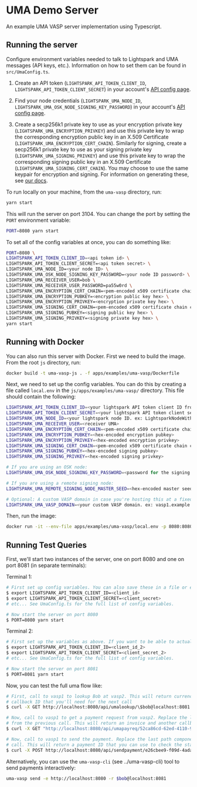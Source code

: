 # UMA Demo Server

An example UMA VASP server implementation using Typescript.

## Running the server

Configure environment variables needed to talk to Lightspark and UMA messages (API keys, etc.). Information on how to set them can be found in `src/UmaConfig.ts`.

1. Create an API token (`LIGHTSPARK_API_TOKEN_CLIENT_ID`, `LIGHTSPARK_API_TOKEN_CLIENT_SECRET`)
   in your account's [API config page](https://app.lightspark.com/api-config).

1. Find your node credentials (`LIGHTSPARK_UMA_NODE_ID`, `LIGHTSPARK_UMA_OSK_NODE_SIGNING_KEY_PASSWORD`)
   in your account's [API config page](https://app.lightspark.com/api-config).

1. Create a secp256k1 private key to use as your encryption private key (`LIGHTSPARK_UMA_ENCRYPTION_PRIVKEY`) and use this private key to wrap the corresponding encryption public key in an X.509 Certificate (`LIGHTSPARK_UMA_ENCRYPTION_CERT_CHAIN`). Similarly for signing, create a secp256k1 private key to use as your signing private key (`LIGHTSPARK_UMA_SIGNING_PRIVKEY`) and use this private key to wrap the corresponding signing public key in an X.509 Certificate (`LIGHTSPARK_UMA_SIGNING_CERT_CHAIN`). You may choose to use the same keypair for encryption and signing. For information on generating these, see [our docs](https://docs.uma.me/uma-standard/keys-authentication-encryption).

To run locally on your machine, from the `uma-vasp` directory, run:

```bash
yarn start
```

This will run the server on port 3104. You can change the port by setting the `PORT` environment variable:

```bash
PORT=8080 yarn start
```

To set all of the config variables at once, you can do something like:

```bash
PORT=8080 \
LIGHTSPARK_API_TOKEN_CLIENT_ID=<api token id> \
LIGHTSPARK_API_TOKEN_CLIENT_SECRET=<api token secret> \
LIGHTSPARK_UMA_NODE_ID=<your node ID> \
LIGHTSPARK_UMA_OSK_NODE_SIGNING_KEY_PASSWORD=<your node ID password> \
LIGHTSPARK_UMA_RECEIVER_USER=bob \
LIGHTSPARK_UMA_RECEIVER_USER_PASSWORD=pa55w0rd \
LIGHTSPARK_UMA_ENCRYPTION_CERT_CHAIN=<pem-encoded x509 certificate chain containing encryption pubkey> \
LIGHTSPARK_UMA_ENCRYPTION_PUBKEY=<encryption public key hex> \
LIGHTSPARK_UMA_ENCRYPTION_PRIVKEY=<encryption private key hex> \
LIGHTSPARK_UMA_SIGNING_CERT_CHAIN=<pem-encoded x509 certificate chain containing signing pubkey> \
LIGHTSPARK_UMA_SIGNING_PUBKEY=<signing public key hex> \
LIGHTSPARK_UMA_SIGNING_PRIVKEY=<signing private key hex> \
yarn start
```

## Running with Docker

You can also run this server with Docker. First we need to build the image. From the root `js` directory, run:

```bash
docker build -t uma-vasp-js . -f apps/examples/uma-vasp/Dockerfile
```

Next, we need to set up the config variables. You can do this by creating a file called `local.env` in the `js/apps/examples/uma-vasp/`
directory. This file should contain the following:

```bash
LIGHTSPARK_API_TOKEN_CLIENT_ID=<your lightspark API token client ID from https://app.lightspark.com/api-config>
LIGHTSPARK_API_TOKEN_CLIENT_SECRET=<your lightspark API token client secret from https://app.lightspark.com/api-config>
LIGHTSPARK_UMA_NODE_ID=<your lightspark node ID. ex: LightsparkNodeWithOSKLND:018b24d0-1c45-f96b-0000-1ed0328b72cc>
LIGHTSPARK_UMA_RECEIVER_USER=<receiver UMA>
LIGHTSPARK_UMA_ENCRYPTION_CERT_CHAIN=<pem-encoded x509 certificate chain containing encryption pubkey>
LIGHTSPARK_UMA_ENCRYPTION_PUBKEY=<hex-encoded encryption pubkey>
LIGHTSPARK_UMA_ENCRYPTION_PRIVKEY=<hex-encoded encryption privkey>
LIGHTSPARK_UMA_SIGNING_CERT_CHAIN=<pem-encoded x509 certificate chain containing signing pubkey>
LIGHTSPARK_UMA_SIGNING_PUBKEY=<hex-encoded signing pubkey>
LIGHTSPARK_UMA_SIGNING_PRIVKEY=<hex-encoded signing privkey>

# If you are using an OSK node:
LIGHTSPARK_UMA_OSK_NODE_SIGNING_KEY_PASSWORD=<password for the signing key>

# If you are using a remote signing node:
LIGHTSPARK_UMA_REMOTE_SIGNING_NODE_MASTER_SEED=<hex-encoded master seed>

# Optional: A custom VASP domain in case you're hosting this at a fixed hostname.
LIGHTSPARK_UMA_VASP_DOMAIN=<your custom VASP domain. ex: vasp1.example.com>
```

Then, run the image:

```bash
docker run -it --env-file apps/examples/uma-vasp/local.env -p 8080:8080 uma-vasp-js
```

## Running Test Queries

First, we'll start two instances of the server, one on port 8080 and one on port 8081 (in separate terminals):

Terminal 1:

```bash
# First set up config variables. You can also save these in a file or export them to your environment.
$ export LIGHTSPARK_API_TOKEN_CLIENT_ID=<client_id>
$ export LIGHTSPARK_API_TOKEN_CLIENT_SECRET=<client_secret>
# etc... See UmaConfig.ts for the full list of config variables.

# Now start the server on port 8080
$ PORT=8080 yarn start
```

Terminal 2:

```bash
# First set up the variables as above. If you want to be able to actually send payments, use a different account.
$ export LIGHTSPARK_API_TOKEN_CLIENT_ID=<client_id_2>
$ export LIGHTSPARK_API_TOKEN_CLIENT_SECRET=<client_secret_2>
# etc... See UmaConfig.ts for the full list of config variables.

# Now start the server on port 8081
$ PORT=8081 yarn start
```

Now, you can test the full uma flow like:

```bash
# First, call to vasp1 to lookup Bob at vasp2. This will return currency conversion info, etc. It will also contain a
# callback ID that you'll need for the next call
$ curl -X GET http://localhost:8080/api/umalookup/\$bob@localhost:8081 -u bob:pa55word

# Now, call to vasp1 to get a payment request from vasp2. Replace the last path component here with the callbackUuid
# from the previous call. This will return an invoice and another callback ID that you'll need for the next call.
$ curl -X GET "http://localhost:8080/api/umapayreq/52ca86cd-62ed-4110-9774-4e07b9aa1f0e?amount=100&currencyCode=SAT" -u bob:pa55word

# Now, call to vasp1 to send the payment. Replace the last path component here with the callbackUuid from the payreq
# call. This will return a payment ID that you can use to check the status of the payment.
$ curl -X POST http://localhost:8080/api/sendpayment/e26cbee9-f09d-4ada-a731-965cbd043d50 -u bob:pa55word
```

Alternatively, you can use the `uma-vasp-cli` (see ../uma-vasp-cli) tool to send payments interactively:

```bash
uma-vasp send -e http://localhost:8080 -r $bob@localhost:8081
```
